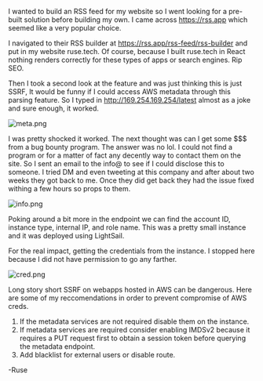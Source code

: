 I wanted to build an RSS feed for my website so I went looking for a pre-built solution before building my own. I came across https://rss.app which seemed like a very popular choice. 

I navigated to their RSS builder at https://rss.app/rss-feed/rss-builder and put in my website ruse.tech. Of course, because I built ruse.tech in React nothing renders correctly for these types of apps or search engines. Rip SEO.


Then I took a second look at the feature and was just thinking this is just SSRF, It would be funny if I could access AWS metadata through this parsing feature. So I typed in http://169.254.169.254/latest almost as a joke and sure enough, it worked. 

![meta.png](https://cdn.ruse.tech/imgs/rss-app-ssrf/meta.png)

I was pretty shocked it worked. The next thought was can I get some $$$ from a bug bounty program. The answer was no lol. I could not find a program or for a matter of fact any decently way to contact them on the site. So I sent an email to the info@ to see if I could disclose this to someone. I tried DM and even tweeting at this company and after about two weeks they got back to me. Once they did get back they had the issue fixed withing a few hours so props to them.


![info.png](https://cdn.ruse.tech/imgs/rss-app-ssrf/info.png)

Poking around a bit more in the endpoint we can find the account ID, instance type, internal IP, and role name. This was a pretty small instance and it was deployed using LightSail. 


For the real impact, getting the credentials from the instance. I stopped here because I did not have permission to go any farther. 

![cred.png](https://cdn.ruse.tech/imgs/rss-app-ssrf/creds.png)

Long story short SSRF on webapps hosted in AWS can be dangerous. Here are some of my reccomendations in order to prevent compromise of AWS creds. 

1. If the metadata services are not required disable them on the instance.
2. If metadata services are required consider enabling IMDSv2 because it requires a PUT request first to obtain a session token before querying the metadata endpoint.
3. Add blacklist for external users or disable route. 


-Ruse









